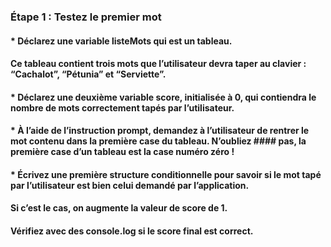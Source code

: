 ###  Étape 1 : Testez le premier mot
####    * Déclarez une variable listeMots qui est un tableau. 
####        Ce tableau contient trois mots que l’utilisateur devra taper au clavier : “Cachalot”, “Pétunia” et “Serviette”.
####    * Déclarez une deuxième variable score, initialisée à 0, qui contiendra le nombre de mots correctement tapés par l’utilisateur. 
####    * À l’aide de l’instruction prompt, demandez à l’utilisateur de rentrer le mot contenu dans la première case du tableau. N’oubliez ####         pas, la première case d’un tableau est la case numéro zéro !
####    * Écrivez une première structure conditionnelle pour savoir si le mot tapé par l’utilisateur est bien celui demandé par l’application. 
####        Si c’est le cas, on augmente la valeur de score de 1.
####        Vérifiez avec des console.log si le score final est correct.
